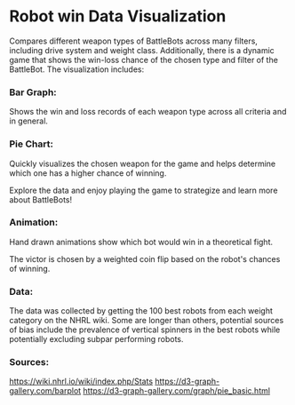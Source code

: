 # Robot win Data Visualization

Compares different weapon types of BattleBots across many filters, including drive system and weight class. Additionally, there is a dynamic game that shows the win-loss chance of the chosen type and filter of the BattleBot. The visualization includes:

### Bar Graph: 
Shows the win and loss records of each weapon type across all criteria and in general.

### Pie Chart: 
Quickly visualizes the chosen weapon for the game and helps determine which one has a higher chance of winning.

Explore the data and enjoy playing the game to strategize and learn more about BattleBots!


### Animation:
Hand drawn animations show which bot would win in a theoretical fight.

The victor is chosen by a weighted coin flip based on the robot's chances of winning.

### Data:
The data was collected by getting the 100 best robots from each weight category on the NHRL wiki. Some are longer than others, 
potential sources of bias include the prevalence of vertical spinners in the best robots while potentially excluding subpar performing robots.

### Sources:
https://wiki.nhrl.io/wiki/index.php/Stats
https://d3-graph-gallery.com/barplot
https://d3-graph-gallery.com/graph/pie_basic.html
